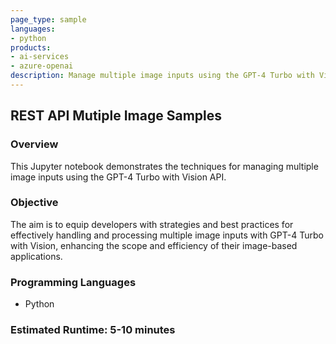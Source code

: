 ```YAML
---
page_type: sample
languages:
- python
products:
- ai-services
- azure-openai
description: Manage multiple image inputs using the GPT-4 Turbo with Vision API.
---
```

## REST API Mutiple Image Samples

### Overview

This Jupyter notebook demonstrates the techniques for managing multiple image inputs using the GPT-4 Turbo with Vision API.

### Objective

The aim is to equip developers with strategies and best practices for effectively handling and processing multiple image inputs with GPT-4 Turbo with Vision, enhancing the scope and efficiency of their image-based applications.

### Programming Languages
 - Python

### Estimated Runtime: 5-10 minutes
